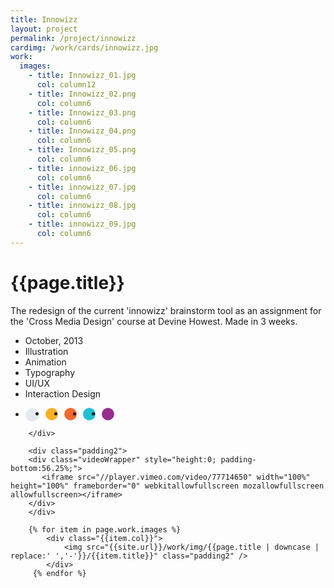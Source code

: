 ```yaml
---
title: Innowizz
layout: project
permalink: /project/innowizz
cardimg: /work/cards/innowizz.jpg
work:
  images:
    - title: Innowizz_01.jpg
      col: column12
    - title: Innowizz_02.png
      col: column6
    - title: Innowizz_03.png
      col: column6
    - title: Innowizz_04.png
      col: column6
    - title: Innowizz_05.png
      col: column6
    - title: innowizz_06.jpg
      col: column6
    - title: innowizz_07.jpg
      col: column6
    - title: innowizz_08.jpg
      col: column6
    - title: innowizz_09.jpg
      col: column6
---
```


<div class="limiter margin-top8 clearfix padding2 margin-bottom4">
	<div id='intro' class='margin2r column7'>
		<h1 class="brandon">{{page.title}}</h1>
		<p class=" padding2y">
		The redesign of the current 'innowizz' brainstorm tool as an assignment for the 'Cross Media Design' course at Devine Howest. Made in 3 weeks.
		</p>
	</div>
	<div class="column3 clearfix facts">
		<ul class="facts">
			<li><i class='fa fa-fw fa-calendar'></i>October, 2013</li>
			<li><i class='fa fa-fw fa-paint-brush'></i>Illustration</li>
			<li><i class='fa fa-fw fa-bolt'></i>Animation</li>
			<li><i class='fa fa-fw fa-circle-o'></i>Typography</li>
			<li><i class='fa fa-fw fa-circle'></i>UI/UX</li>
			<li><i class='fa fa-fw fa-toggle-on'></i>Interaction Design</li>
		</ul>
		<ul class="colors column12 padding2y">
				<li class="color1"></li>
				<li class="color2"></li>
				<li class="color3"></li>
				<li class="color4"></li>
				<li class="color5"></li>
			</ul>

		</div>
</div>

<div class="work limiter clearfix">

		<div class="padding2">
		<div class="videoWrapper" style="height:0; padding-bottom:56.25%;">
		   <iframe src="//player.vimeo.com/video/77714650" width="100%" height="100%" frameborder="0" webkitallowfullscreen mozallowfullscreen allowfullscreen></iframe>
		</div>
		</div>

	    {% for item in page.work.images %}
		    <div class="{{item.col}}">
				<img src="{{site.url}}/work/img/{{page.title | downcase | replace:' ','-'}}/{{item.title}}" class="padding2" />
			</div>
         {% endfor %}

</div>



<style>

.videoWrapper {
	position: relative;
	padding-bottom: 56.25%; /* 16:9 */
	height: 0;
}
.videoWrapper iframe {
	position: absolute;
	top: 0;
	left: 0;
	width: 100%;
	height: 100%;
}

.player .video-wrapper {
	position: absolute;
	width: 100%;
	height: 100%;
	background: #000;
	padding-bottom: 56.52% !important;
}

.post-header {
  width: 100%;
  height:550px;
  background: url(../../work/header/innowizz.jpg) center center no-repeat;
  background-color: #1f2847;
  background-size: cover;
}

div ul.colors {
	width: 100%;
	height: 20px;
	border-radius:50%;
}

div ul.colors li {
	width: 20px;
	height: 20px;
	margin-right: 10px;
	float: left;
	border-radius: 50%;
}


.color1 {background-color: #e4e9ed; border: 1px solid #e4ebfa;}
.color2 {background-color: #f9af28; }
.color3 {background-color: #f2672e; }
.color4 {background-color: #20bfd5; }
.color5 {background-color: #972d91; }


@media only screen and (max-width:640px) {
	.post-header {
		height: 300px;
	}
	.nav-roundslide {
		top: 170px;
	}
	.nav-roundslide a { margin: 0 10px;}
}
</style>

